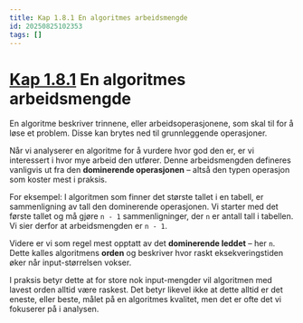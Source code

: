 ```yaml
---
title: Kap 1.8.1 En algoritmes arbeidsmengde
id: 20250825102353
tags: []
---
```


# [Kap 1.8.1]([[20250818102829]]) En algoritmes arbeidsmengde

En algoritme beskriver trinnene, eller arbeidsoperasjonene, som skal til for å løse et problem. Disse kan brytes ned til grunnleggende operasjoner.

Når vi analyserer en algoritme for å vurdere hvor god den er, er vi interessert i hvor mye arbeid den utfører. Denne arbeidsmengden defineres vanligvis ut fra den **dominerende operasjonen** – altså den typen operasjon som koster mest i praksis.  

For eksempel: I algoritmen som finner det største tallet i en tabell, er sammenligning av tall den dominerende operasjonen. Vi starter med det første tallet og må gjøre `n - 1` sammenligninger, der `n` er antall tall i tabellen. Vi sier derfor at arbeidsmengden er `n - 1`.  

Videre er vi som regel mest opptatt av det **dominerende leddet** – her `n`. Dette kalles algoritmens **orden** og beskriver hvor raskt eksekveringstiden øker når input-størrelsen vokser.  

I praksis betyr dette at for store nok input-mengder vil algoritmen med lavest orden alltid være raskest. Det betyr likevel ikke at dette alltid er det eneste, eller beste, målet på en algoritmes kvalitet, men det er ofte det vi fokuserer på i analysen.